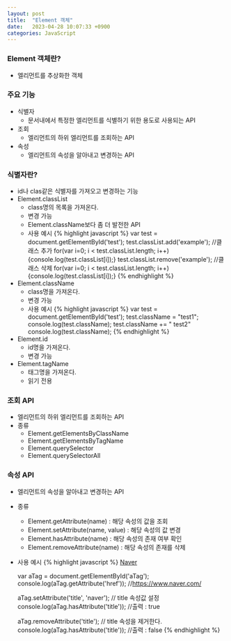 ```yaml
---
layout: post
title:  "Element 객체"
date:   2023-04-28 10:07:33 +0900
categories: JavaScript
---
```


### Element 객체란?

- 엘리먼트를 추상화한 객체

### 주요 기능

- 식별자
    - 문서내에서 특정한 엘리먼트를 식별하기 위한 용도로 사용되는 API
- 조회
    - 엘리먼트의 하위 엘리먼트를 조회하는 API
- 속성
    - 엘리먼트의 속성을 알아내고 변경하는 API
                
### 식별자란?

- id나 clas같은 식별자를 가져오고 변경하는 기능  
- Element.classList
    - class명의 목록을 가져온다.
    - 변경 가능
    - Element.className보다 좀 더 발전한 API
    - 사용 예시
        {% highlight javascript %}
        var test = document.getElementById('test');
        test.classList.add('example');      //클래스 추가
        for(var i=0; i < test.classList.length; i++){console.log(test.classList[i]);}
        test.classList.remove('example');   //클래스 삭제
        for(var i=0; i < test.classList.length; i++){console.log(test.classList[i]);}
        {% endhighlight %}
- Element.className
    - class명을 가져온다.
    - 변경 가능
    - 사용 예시
        {% highlight javascript %}
        var test = document.getElementById('test');
        test.className = "test1";
        console.log(test.className);
        test.className += " test2"
        console.log(test.className);
        {% endhighlight %}
- Element.id
    - id명을 가져온다.
    - 변경 가능
- Element.tagName
    - 태그명을 가져온다.
    - 읽기 전용
                
### 조회 API

- 엘리먼트의 하위 엘리먼트를 조회하는 API
- 종류
    - Element.getElementsByClassName
    - Element.getElementsByTagName
    - Element.querySelector
    - Element.querySelectorAll
                
### 속성 API

- 엘리먼트의 속성을 알아내고 변경하는 API
- 종류
    - Element.getAttribute(name) : 해당 속성의 값을 조회
    - Element.setAttribute(name, value) : 해당 속성의 값 변경
    - Element.hasAttribute(name) : 해당 속성의 존재 여부 확인
    - Element.removeAttribute(name) : 해당 속성의 존재를 삭제
- 사용 예시
    {% highlight javascript %}
    <a href="https://www.naver.com/" id="aTag">Naver</a>

    var aTag = document.getElementById('aTag');
    console.log(aTag.getAttribute('href')); //https://www.naver.com/

    aTag.setAttribute('title', 'naver'); // title 속성값 설정
    console.log(aTag.hasAttribute('title')); //출력 : true

    aTag.removeAttribute('title'); // title 속성을 제거한다.
    console.log(aTag.hasAttribute('title')); //출력 : false
    {% endhighlight %}